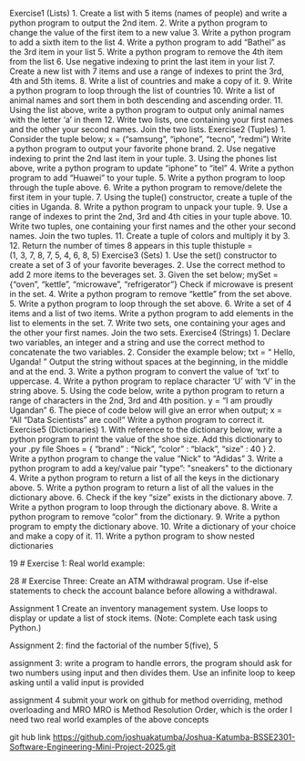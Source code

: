 Exercise1 (Lists)
    1. Create a list with 5 items (names of people) and write a python program to output the 2nd item.
    2. Write a python program to change the value of the first item to a new value
    3. Write a python program to add a sixth item to the list
    4. Write a python program to add “Bathel” as the 3rd item in your list
    5. Write a python program to remove the 4th item from the list
    6. Use negative indexing to print the last item in your list
    7. Create a new list with 7 items and use a range of indexes to print the 3rd, 4th and 5th items.
    8. Write a list of countries and make a copy of it.
    9. Write a python program to loop through the list of countries
    10. Write a list of animal names and sort them in both descending and ascending order.
    11. Using the list above, write a python program to output only animal names with the letter ‘a’ in them
    12. Write two lists, one containing your first names and the other your second names. Join the two lists.
Exercise2 (Tuples)
    1. Consider the tuple below;
x = (“samsung”, “iphone”, “tecno”, “redmi”)
	Write a python program to output your favorite phone brand.
    2. Use negative indexing to print the 2nd last item in your tuple. 
    3. Using the phones list above, write a python program to update “iphone” to “itel”
    4. Write a python program to add “Huawei” to your tuple.
    5. Write a python program to loop through the tuple above.
    6. Write a python program to remove/delete the first item in your tuple.
    7. Using the tuple() constructor, create a tuple of the cities in Uganda.
    8. Write a python program to unpack your tuple.
    9. Use a range of indexes to print the 2nd, 3rd and 4th cities in your tuple above.
    10. Write two tuples, one containing your first names and the other your second names. Join the two tuples.
    11. Create a tuple of colors and multiply it by 3.
    12. Return the number of times 8 appears in this tuple
thistuple = (1, 3, 7, 8, 7, 5, 4, 6, 8, 5)
Exercise3 (Sets)
    1. Use the set() constructor to create a set of 3 of your favorite beverages.
    2. Use the correct method to add 2 more items to the beverages set.
    3. Given the set below;
mySet = {“oven”, “kettle”, “microwave”, “refrigerator”}
Check if microwave is present in the set.
    4. Write a python program to remove “kettle” from the set above.
    5. Write a python program to loop through the set above.
    6. Write a set of 4 items and a list of two items. Write a python program to add elements in the list to elements in the set.
    7. Write two sets, one containing your ages and the other your first names. Join the two sets.
Exercise4 (Strings)
    1. Declare two variables, an integer and a string and use the correct method to concatenate the two variables.
    2. Consider the example below;
txt = “      Hello,       Uganda!       ”
Output the string without spaces at the beginning, in the middle and at the end.
    3. Write a python program to convert the value of ‘txt’ to uppercase.
    4. Write a python program to replace character ‘U’ with ‘V’ in the string above.
    5. Using the code below, write a python program to return a range of characters in the 2nd, 3rd and 4th position.
y = “I am proudly Ugandan”
    6. The piece of code below will give an error when output;
x = “All “Data Scientists” are cool!” 
Write a python program to correct it.
Exercise5 (Dictionaries)
    1. With reference to the dictionary below, write a python program to print the value of the shoe size. 
Add this dictionary to your .py file
Shoes = {
	“brand” : “Nick”,
	“color” : “black”,
	“size” : 40
	}
    2. Write a python program to change the value “Nick” to “Adidas”
    3. Write a python program to add a key/value pair "type”: "sneakers" to the dictionary
    4. Write a python program to return a list of all the keys in the dictionary above.
    5. Write a python program to return a list of all the values in the dictionary above.
    6. Check if the key “size” exists in the dictionary above.
    7. Write a python program to loop through the dictionary above.
    8. Write a python program to remove “color” from the dictionary.
    9. Write a python program to empty the dictionary above.
    10. Write a dictionary of your choice and make a copy of it.
    11. Write a python program to show nested dictionaries

19 # Exercise 1: Real world example:

28 # Exercise Three: Create an ATM withdrawal program. Use if-else statements to check the account balance before allowing a withdrawal.


Assignment 1
 Create an inventory management system. Use loops to display or update a list of stock items.
(Note: Complete each task using Python.)

Assignment 2:
find the factorial of the number 5(five), 5

assignment 3:
write a program to handle errors, the program should ask for two numbers using input and then divides
them. Use an infinite loop to keep asking until a valid input is provided

assignment 4
submit your work on github for method overriding, method overloading and MRO
MRO is Method Resolution Order, which is the order
I need two real world examples of the above concepts 

git hub link
https://github.com/joshuakatumba/Joshua-Katumba-BSSE2301-Software-Engineering-Mini-Project-2025.git
